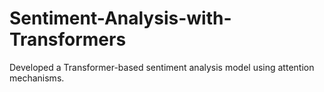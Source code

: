# Sentiment-Analysis-with-Transformers
Developed a Transformer-based sentiment analysis model using attention mechanisms.

